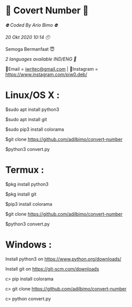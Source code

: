# 📂 Covert Number 📂

*⛔ Coded By Ario Bimo ⛔*

*20 Okt 2020 10:14 🕙*

Semoga Bermanfaat 😇

*2 languages available IND/ENG 💬*

📩Email = iwritec@gmail.com | 
📱Instagram = https://www.instagram.com/piw0.deb/

# Linux/OS X : 
$sudo apt install python3

$sudo apt install git

$sudo pip3 install colorama

$git clone https://github.com/adilbimo/convert-number

$python3 convert.py

# Termux :
$pkg install python3

$pkg install git

$pip3 install colorama

$git clone https://github.com/adilbimo/convert-number

$python3 convert.py

# Windows : 
Install python3 on https://www.python.org/downloads/

Install git on https://git-scm.com/downloads 

c> pip install colorama 

c> git clone https://github.com/adilbimo/convert-number

c> python convert.py

